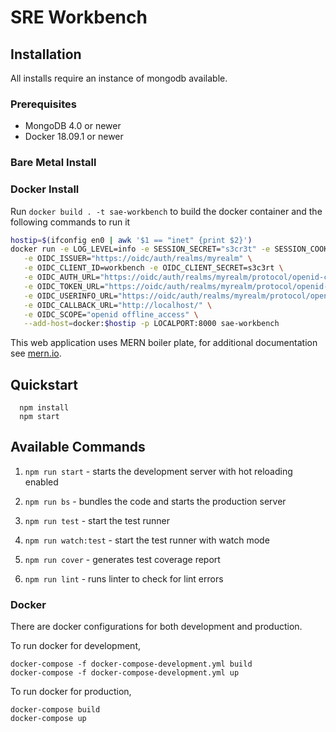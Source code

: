 # SRE Workbench

## Installation

All installs require an instance of mongodb available.

### Prerequisites

- MongoDB 4.0 or newer
- Docker 18.09.1 or newer

### Bare Metal Install


### Docker Install

Run `docker build . -t sae-workbench` to build the docker container and the following commands to run it

``` sh
hostip=$(ifconfig en0 | awk '$1 == "inet" {print $2}')
docker run -e LOG_LEVEL=info -e SESSION_SECRET="s3cr3t" -e SESSION_COOKIE_SECURE=true \
   -e OIDC_ISSUER="https://oidc/auth/realms/myrealm" \
   -e OIDC_CLIENT_ID=workbench -e OIDC_CLIENT_SECRET=s3c3rt \
   -e OIDC_AUTH_URL="https://oidc/auth/realms/myrealm/protocol/openid-connect/auth" \
   -e OIDC_TOKEN_URL="https://oidc/auth/realms/myrealm/protocol/openid-connect/token" \
   -e OIDC_USERINFO_URL="https://oidc/auth/realms/myrealm/protocol/openid-connect/userinfo" \
   -e OIDC_CALLBACK_URL="http://localhost/" \
   -e OIDC_SCOPE="openid offline_access" \
   --add-host=docker:$hostip -p LOCALPORT:8000 sae-workbench
```


This web application uses MERN boiler plate, for additional documentation see [mern.io](http://mern.io/).
## Quickstart

```
  npm install
  npm start
```

## Available Commands

1. `npm run start` - starts the development server with hot reloading enabled

2. `npm run bs` - bundles the code and starts the production server

3. `npm run test` - start the test runner

4. `npm run watch:test` - start the test runner with watch mode

5. `npm run cover` - generates test coverage report

6. `npm run lint` - runs linter to check for lint errors

### Docker
There are docker configurations for both development and production.

To run docker for development,
```
docker-compose -f docker-compose-development.yml build
docker-compose -f docker-compose-development.yml up
```

To run docker for production,
```
docker-compose build
docker-compose up
```

